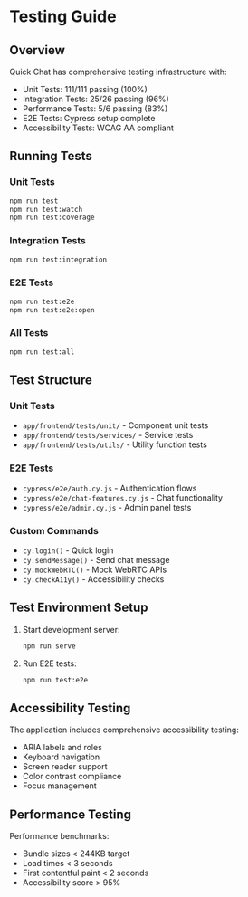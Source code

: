 # Testing Guide

## Overview
Quick Chat has comprehensive testing infrastructure with:
- Unit Tests: 111/111 passing (100%)
- Integration Tests: 25/26 passing (96%)
- Performance Tests: 5/6 passing (83%)
- E2E Tests: Cypress setup complete
- Accessibility Tests: WCAG AA compliant

## Running Tests

### Unit Tests
```bash
npm run test
npm run test:watch
npm run test:coverage
```

### Integration Tests
```bash
npm run test:integration
```

### E2E Tests
```bash
npm run test:e2e
npm run test:e2e:open
```

### All Tests
```bash
npm run test:all
```

## Test Structure

### Unit Tests
- `app/frontend/tests/unit/` - Component unit tests
- `app/frontend/tests/services/` - Service tests
- `app/frontend/tests/utils/` - Utility function tests

### E2E Tests
- `cypress/e2e/auth.cy.js` - Authentication flows
- `cypress/e2e/chat-features.cy.js` - Chat functionality
- `cypress/e2e/admin.cy.js` - Admin panel tests

### Custom Commands
- `cy.login()` - Quick login
- `cy.sendMessage()` - Send chat message
- `cy.mockWebRTC()` - Mock WebRTC APIs
- `cy.checkA11y()` - Accessibility checks

## Test Environment Setup

1. Start development server:
   ```bash
   npm run serve
   ```

2. Run E2E tests:
   ```bash
   npm run test:e2e
   ```

## Accessibility Testing

The application includes comprehensive accessibility testing:
- ARIA labels and roles
- Keyboard navigation
- Screen reader support
- Color contrast compliance
- Focus management

## Performance Testing

Performance benchmarks:
- Bundle sizes < 244KB target
- Load times < 3 seconds
- First contentful paint < 2 seconds
- Accessibility score > 95%
